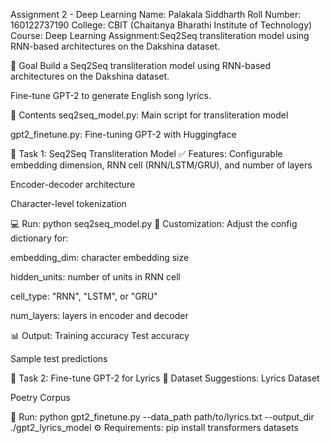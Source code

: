 Assignment 2 - Deep Learning
Name: Palakala Siddharth
Roll Number: 160122737190 College: CBIT (Chaitanya Bharathi Institute of Technology)
Course: Deep Learning
Assignment:Seq2Seq transliteration model using RNN-based architectures on the Dakshina dataset.


🎯 Goal
Build a Seq2Seq transliteration model using RNN-based architectures on the Dakshina dataset.

Fine-tune GPT-2 to generate English song lyrics.

📂 Contents
seq2seq_model.py: Main script for transliteration model

gpt2_finetune.py: Fine-tuning GPT-2 with Huggingface

🔁 Task 1: Seq2Seq Transliteration Model
✅ Features:
Configurable embedding dimension, RNN cell (RNN/LSTM/GRU), and number of layers

Encoder-decoder architecture

Character-level tokenization

💻 Run:
python seq2seq_model.py
🔢 Customization:
Adjust the config dictionary for:

embedding_dim: character embedding size

hidden_units: number of units in RNN cell

cell_type: "RNN", "LSTM", or "GRU"

num_layers: layers in encoder and decoder

📊 Output:
Training accuracy
Test accuracy

Sample test predictions

🎵 Task 2: Fine-tune GPT-2 for Lyrics
📂 Dataset Suggestions:
Lyrics Dataset

Poetry Corpus

🧪 Run:
python gpt2_finetune.py --data_path path/to/lyrics.txt --output_dir ./gpt2_lyrics_model
⚙️ Requirements:
pip install transformers datasets
